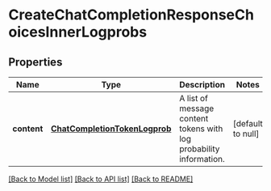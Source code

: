 # CreateChatCompletionResponseChoicesInnerLogprobs

## Properties
Name | Type | Description | Notes
------------ | ------------- | ------------- | -------------
**content** | [**ChatCompletionTokenLogprob**](ChatCompletionTokenLogprob.md) | A list of message content tokens with log probability information. | [default to null]

[[Back to Model list]](../README.md#documentation-for-models) [[Back to API list]](../README.md#documentation-for-api-endpoints) [[Back to README]](../README.md)


